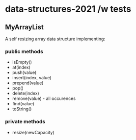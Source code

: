 # data-structures-2021 /w tests

## MyArrayList
A self resizing array data structure implementing:
### public methods
- isEmpty()
- at(index)
- push(value)
- insert(index, value)
- prepend(value)
- pop()
- delete(index) 
- remove(value) - all occurences
- find(value)
- toString()
### private methods
- resize(newCapacity) 
